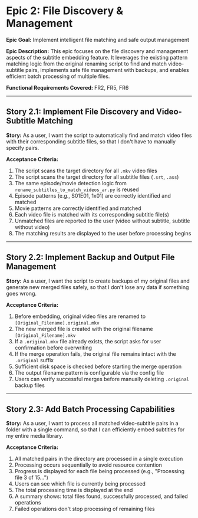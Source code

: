 # Epic 2: File Discovery & Management

**Epic Goal:** Implement intelligent file matching and safe output management

**Epic Description:**
This epic focuses on the file discovery and management aspects of the subtitle embedding feature. It leverages the existing pattern matching logic from the original renaming script to find and match video-subtitle pairs, implements safe file management with backups, and enables efficient batch processing of multiple files.

**Functional Requirements Covered:** FR2, FR5, FR6

---

## Story 2.1: Implement File Discovery and Video-Subtitle Matching

**Story:**
As a user, I want the script to automatically find and match video files with their corresponding subtitle files, so that I don't have to manually specify pairs.

**Acceptance Criteria:**
1. The script scans the target directory for all `.mkv` video files
2. The script scans the target directory for all subtitle files (`.srt`, `.ass`)
3. The same episode/movie detection logic from `rename_subtitles_to_match_videos_ar.py` is reused
4. Episode patterns (e.g., S01E01, 1x01) are correctly identified and matched
5. Movie patterns are correctly identified and matched
6. Each video file is matched with its corresponding subtitle file(s)
7. Unmatched files are reported to the user (video without subtitle, subtitle without video)
8. The matching results are displayed to the user before processing begins

---

## Story 2.2: Implement Backup and Output File Management

**Story:**
As a user, I want the script to create backups of my original files and generate new merged files safely, so that I don't lose any data if something goes wrong.

**Acceptance Criteria:**
1. Before embedding, original video files are renamed to `[Original_Filename].original.mkv`
2. The new merged file is created with the original filename `[Original_Filename].mkv`
3. If a `.original.mkv` file already exists, the script asks for user confirmation before overwriting
4. If the merge operation fails, the original file remains intact with the `.original` suffix
5. Sufficient disk space is checked before starting the merge operation
6. The output filename pattern is configurable via the config file
7. Users can verify successful merges before manually deleting `.original` backup files

---

## Story 2.3: Add Batch Processing Capabilities

**Story:**
As a user, I want to process all matched video-subtitle pairs in a folder with a single command, so that I can efficiently embed subtitles for my entire media library.

**Acceptance Criteria:**
1. All matched pairs in the directory are processed in a single execution
2. Processing occurs sequentially to avoid resource contention
3. Progress is displayed for each file being processed (e.g., "Processing file 3 of 15...")
4. Users can see which file is currently being processed
5. The total processing time is displayed at the end
6. A summary shows: total files found, successfully processed, and failed operations
7. Failed operations don't stop processing of remaining files
